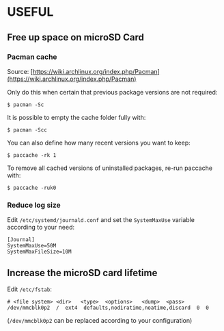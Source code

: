 USEFUL
===============

## Free up space on microSD Card

### Pacman cache

Source: [https://wiki.archlinux.org/index.php/Pacman](https://wiki.archlinux.org/index.php/Pacman)

Only do this when certain that previous package versions are not required:
```
$ pacman -Sc
```

It is possible to empty the cache folder fully with:
```
$ pacman -Scc
```

You can also define how many recent versions you want to keep:
```
$ paccache -rk 1
```

To remove all cached versions of uninstalled packages, re-run paccache with:
```
$ paccache -ruk0
```

### Reduce log size

Edit `/etc/systemd/journald.conf` and set the `SystemMaxUse` variable according to your need:
```
[Journal]
SystemMaxUse=50M
SystemMaxFileSize=10M
```

## Increase the microSD card lifetime

Edit `/etc/fstab`:
```
# <file system>	<dir>	<type>	<options>	<dump>	<pass>
/dev/mmcblk0p2  /  ext4  defaults,nodiratime,noatime,discard  0  0
```
(`/dev/mmcblk0p2` can be replaced according to your configuration)
